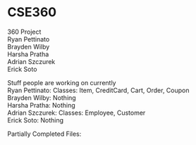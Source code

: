 # CSE360
360 Project <br/>
Ryan Pettinato <br/>
Brayden Wilby <br/>
Harsha Pratha <br/>
Adrian Szczurek <br/>
Erick Soto 


Stuff people are working on currently <br/>
Ryan Pettinato: Classes: Item, CreditCard, Cart, Order, Coupon <br/>
Brayden Wilby: Nothing <br/>
Harsha Pratha: Nothing <br/>
Adrian Szczurek: Classes: Employee, Customer<br/>
Erick Soto: Nothing <br/>
 
Partially Completed Files: <br/>
